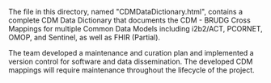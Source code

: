 
The file in this directory, named "CDMDataDictionary.html", contains a complete CDM Data Dictionary that documents the CDM - BRUDG Cross Mappings for multiple Common Data Models including i2b2/ACT, PCORNET, OMOP, and Sentinel, as well as FHIR (Partial).

The team developed a maintenance and curation plan and implemented a version control for software and data dissemination. The developed CDM mappings will require maintenance throughout the lifecycle of the project. 
